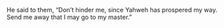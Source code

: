 He said to them, “Don’t hinder me, since Yahweh has prospered my way. Send me away that I may go to my master.”
